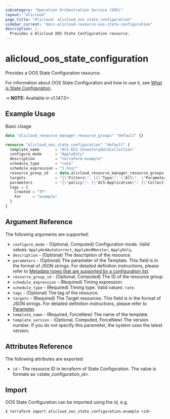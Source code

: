 ```yaml
---
subcategory: "Operation Orchestration Service (OOS)"
layout: "alicloud"
page_title: "Alicloud: alicloud_oos_state_configuration"
sidebar_current: "docs-alicloud-resource-oos-state-configuration"
description: |-
  Provides a Alicloud OOS State Configuration resource.
---
```


# alicloud\_oos\_state\_configuration

Provides a OOS State Configuration resource.

For information about OOS State Configuration and how to use it, see [What is State Configuration](https://www.alibabacloud.com/help/en/doc-detail/208728.html).

-> **NOTE:** Available in v1.147.0+.

## Example Usage

Basic Usage

```terraform
data "alicloud_resource_manager_resource_groups" "default" {}

resource "alicloud_oos_state_configuration" "default" {
  template_name       = "ACS-ECS-InventoryDataCollection"
  configure_mode      = "ApplyOnly"
  description         = "terraform-example"
  schedule_type       = "rate"
  schedule_expression = "1 hour"
  resource_group_id   = data.alicloud_resource_manager_resource_groups.default.ids.0
  targets             = "{\"Filters\": [{\"Type\": \"All\", \"Parameters\": {\"InstanceChargeType\": \"PrePaid\"}}], \"ResourceType\": \"ALIYUN::ECS::Instance\"}"
  parameters          = "{\"policy\": {\"ACS:Application\": {\"Collection\": \"Enabled\"}}}"
  tags = {
    Created = "TF"
    For     = "example"
  }
}
```

## Argument Reference

The following arguments are supported:

* `configure_mode` - (Optional, Computed) Configuration mode. Valid values: `ApplyAndAutoCorrect`, `ApplyAndMonitor`, `ApplyOnly`.
* `description` - (Optional) The description of the resource.
* `parameters` - (Optional) The parameter of the Template. This field is in the format of JSON strings. For detailed definition instructions, please refer to [Metadata types that are supported by a configuration list](https://www.alibabacloud.com/help/en/doc-detail/208276.html).
* `resource_group_id` - (Optional, Computed) The ID of the resource group.
* `schedule_expression` - (Required) Timing expression.
* `schedule_type` - (Required) Timing type. Valid values: `rate`.
* `tags` - (Optional) The tag of the resource.
* `targets` - (Required) The Target resources.  This field is in the format of JSON strings. For detailed definition instructions, please refer to [Parameter](https://www.alibabacloud.com/help/en/doc-detail/120674.html).
* `template_name` - (Required, ForceNew) The name of the template.
* `template_version` - (Optional, Computed, ForceNew) The version number. If you do not specify this parameter, the system uses the latest version.

## Attributes Reference

The following attributes are exported:

* `id` - The resource ID in terraform of State Configuration. The value is formate as <state_configuration_id>.

## Import

OOS State Configuration can be imported using the id, e.g.

```shell
$ terraform import alicloud_oos_state_configuration.example <id>
```